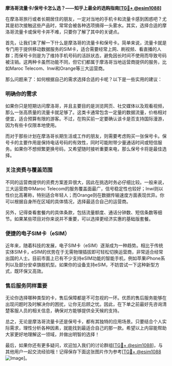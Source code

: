 **摩洛哥流量卡/保号卡怎么选？——知乎上最全的选购指南[[TG💪+ @esim1088](https://t.me/s/esim1088)]**

在摩洛哥旅行或者长期居住的朋友，一定对当地的手机卡和流量卡感到困惑吧？尤其是初次接触这些产品时，常常会被各种选项搞得一头雾水。其实，选择合适的摩洛哥流量卡或保号卡并不难，只要你了解了其中的关键点。

首先，让我们来了解一下什么是摩洛哥的流量卡和保号卡。简单来说，流量卡就是专门用于提供移动数据服务的SIM卡，适合需要经常上网、刷视频、看直播的人群；而保号卡则是为了维持手机号码的活跃状态，避免因长时间不使用而导致号码被注销。这两种卡虽然功能不同，但它们都属于摩洛哥当地运营商提供的服务，比如Maroc Telecom、Inwi和Orange等三大运营商。

那么问题来了：如何根据自己的需求选择合适的卡呢？以下是一些实用的建议：

### **明确你的需求**
如果你只是短期访问摩洛哥，并且主要目的是浏览网页、社交媒体以及观看视频，那么一张高质量的流量卡就足够了。这类卡通常包含一定量的数据流量，价格相对便宜，适合预算有限的游客。不过，在购买前一定要确认该卡是否支持国际漫游，因为有些卡仅限本地使用。

而对于那些计划在摩洛哥长期生活或工作的朋友，则需要考虑购买一张保号卡。保号卡的主要作用是保持电话号码的有效性，同时可能附带少量通话时间或短信服务。如果你不想频繁更换号码，又希望随时接听重要来电，那么保号卡将是最佳选择。

### **关注资费与覆盖范围**
不同的运营商提供的资费方案差异很大，因此在挑选时务必仔细比较。一般来说，三大运营商中Maroc Telecom的服务覆盖面最广，信号稳定性也较好；Inwi则以性价比高著称，特别适合年轻人；而Orange则在数据传输速度方面表现优异。你可以根据自身所在区域的具体情况，选择最适合自己的运营商。

另外，记得查看套餐内的具体条款，包括流量额度、通话分钟数、短信条数等细节。如果某些项目对你来说并不重要，可以选择更经济实惠的基础版套餐。

### **便捷的电子SIM卡（eSIM）**
近年来，随着科技的发展，电子SIM卡（eSIM）逐渐成为一种趋势。相比于传统实体SIM卡，eSIM的优势在于无需物理插拔即可轻松切换运营商，非常适合经常出国的人士。目前市面上已有不少支持eSIM功能的智能手机，例如苹果iPhone系列以及部分安卓旗舰机型。如果你的设备支持eSIM，不妨尝试一下这种新型方式，既环保又高效。

### **售后服务同样重要**
无论你选择哪种类型的卡，售后保障都是不可忽视的一环。优质的售后服务能够在出现问题时及时解决你的困扰，让你无后顾之忧。因此，在下单之前最好先咨询清楚客服人员的相关信息，确保对方能够提供全天候的支持。

总之，无论是摩洛哥流量卡还是保号卡，都有其独特的应用场景。只要结合个人实际需求，理性分析各种因素，就能找到最适合自己的那一款。希望以上内容能帮助大家更好地理解这一领域，并做出明智的选择！

最后，如果你还有更多疑问，欢迎加入我们的讨论群组[[TG💪+ @esim1088](https://t.me/s/esim1088)]，与其他用户一起交流经验哦！记得保存下面这张图片作为参考[[TG💪+ @esim1088](https://t.me/s/esim1088) ![Image](https://i.postimg.cc/4NQfJmqS/Snipaste-2025-05-13-00-14-12.png)]。